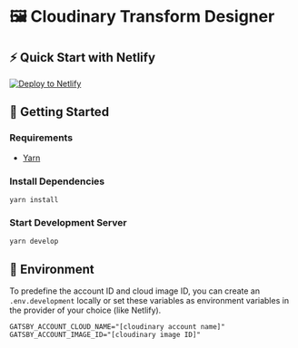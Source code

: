 # 🖼️ Cloudinary Transform Designer

## ⚡ Quick Start with Netlify

[![Deploy to Netlify](https://www.netlify.com/img/deploy/button.svg)](https://app.netlify.com/start/deploy?repository=https://github.com/colbyfayock/tweet)

## 🚀 Getting Started

### Requirements
* [Yarn](https://yarnpkg.com/en/)

### Install Dependencies
```
yarn install
```

### Start Development Server
```
yarn develop
```

## 🧰 Environment
To predefine the account ID and cloud image ID, you can create an `.env.development` locally or set these variables as environment variables in the provider of your choice (like Netlify).

```
GATSBY_ACCOUNT_CLOUD_NAME="[cloudinary account name]"
GATSBY_ACCOUNT_IMAGE_ID="[cloudinary image ID]"
```
